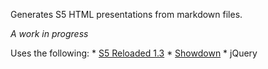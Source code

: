 Generates S5 HTML presentations from markdown files. 

_A work in progress_

Uses the following:
	* [S5 Reloaded 1.3](http://www.netzgesta.de/S5/)
	* [Showdown](http://attacklab.net/showdown/)
	* jQuery

